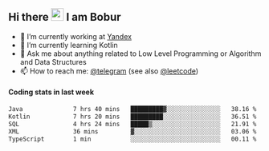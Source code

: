 ## Hi there <img src="https://media.giphy.com/media/hvRJCLFzcasrR4ia7z/giphy.gif" width="25px" height="25px"> I am Bobur

- 💼 I’m currently working at [Yandex](https://yandex.ru/)
- 🌱 I’m currently learning Kotlin
- 💬 Ask me about anything related to Low Level Programming or Algorithm and Data Structures
- 📫 How to reach me: [@telegram](https://t.me/octoant) (see also [@leetcode](https://leetcode.com/octoant/))    

#### Coding stats in last week

<!--START_SECTION:waka-->

```txt
Java              7 hrs 40 mins   █████████▓░░░░░░░░░░░░░░░   38.16 %
Kotlin            7 hrs 20 mins   █████████░░░░░░░░░░░░░░░░   36.51 %
SQL               4 hrs 24 mins   █████▒░░░░░░░░░░░░░░░░░░░   21.91 %
XML               36 mins         ▓░░░░░░░░░░░░░░░░░░░░░░░░   03.06 %
TypeScript        1 min           ░░░░░░░░░░░░░░░░░░░░░░░░░   00.11 %
```

<!--END_SECTION:waka-->
